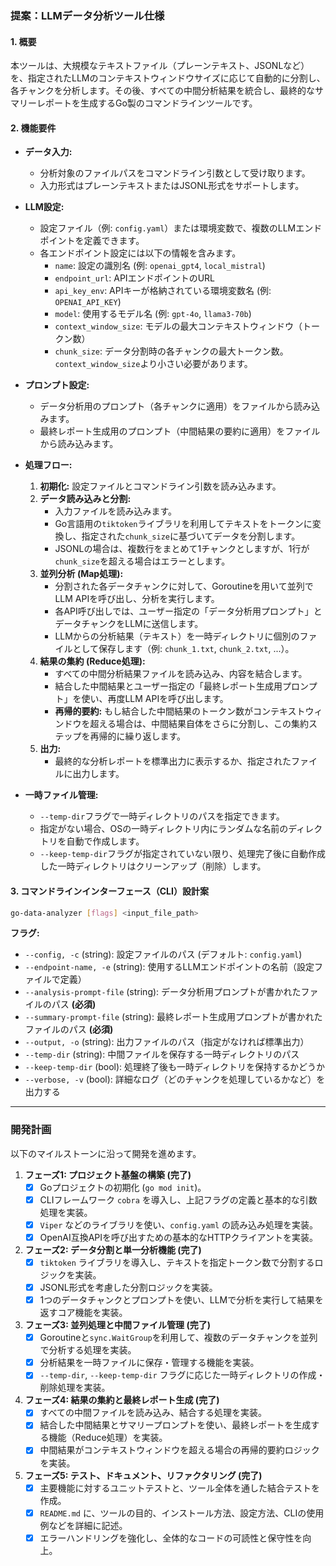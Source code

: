 ### **提案：LLMデータ分析ツール仕様**

#### **1. 概要**

本ツールは、大規模なテキストファイル（プレーンテキスト、JSONLなど）を、指定されたLLMのコンテキストウィンドウサイズに応じて自動的に分割し、各チャンクを分析します。その後、すべての中間分析結果を統合し、最終的なサマリーレポートを生成するGo製のコマンドラインツールです。

#### **2. 機能要件**

*   **データ入力:**
    *   分析対象のファイルパスをコマンドライン引数として受け取ります。
    *   入力形式はプレーンテキストまたはJSONL形式をサポートします。

*   **LLM設定:**
    *   設定ファイル（例: `config.yaml`）または環境変数で、複数のLLMエンドポイントを定義できます。
    *   各エンドポイント設定には以下の情報を含みます。
        *   `name`: 設定の識別名 (例: `openai_gpt4`, `local_mistral`)
        *   `endpoint_url`: APIエンドポイントのURL
        *   `api_key_env`: APIキーが格納されている環境変数名 (例: `OPENAI_API_KEY`)
        *   `model`: 使用するモデル名 (例: `gpt-4o`, `llama3-70b`)
        *   `context_window_size`: モデルの最大コンテキストウィンドウ（トークン数）
        *   `chunk_size`: データ分割時の各チャンクの最大トークン数。`context_window_size`より小さい必要があります。

*   **プロンプト設定:**
    *   データ分析用のプロンプト（各チャンクに適用）をファイルから読み込みます。
    *   最終レポート生成用のプロンプト（中間結果の要約に適用）をファイルから読み込みます。

*   **処理フロー:**
    1.  **初期化:** 設定ファイルとコマンドライン引数を読み込みます。
    2.  **データ読み込みと分割:**
        *   入力ファイルを読み込みます。
        *   Go言語用の`tiktoken`ライブラリを利用してテキストをトークンに変換し、指定された`chunk_size`に基づいてデータを分割します。
        *   JSONLの場合は、複数行をまとめて1チャンクとしますが、1行が`chunk_size`を超える場合はエラーとします。
    3.  **並列分析 (Map処理):**
        *   分割された各データチャンクに対して、Goroutineを用いて並列でLLM APIを呼び出し、分析を実行します。
        *   各API呼び出しでは、ユーザー指定の「データ分析用プロンプト」とデータチャンクをLLMに送信します。
        *   LLMからの分析結果（テキスト）を一時ディレクトリに個別のファイルとして保存します（例: `chunk_1.txt`, `chunk_2.txt`, ...）。
    4.  **結果の集約 (Reduce処理):**
        *   すべての中間分析結果ファイルを読み込み、内容を結合します。
        *   結合した中間結果とユーザー指定の「最終レポート生成用プロンプト」を使い、再度LLM APIを呼び出します。
        *   **再帰的要約:** もし結合した中間結果のトークン数がコンテキストウィンドウを超える場合は、中間結果自体をさらに分割し、この集約ステップを再帰的に繰り返します。
    5.  **出力:**
        *   最終的な分析レポートを標準出力に表示するか、指定されたファイルに出力します。

*   **一時ファイル管理:**
    *   `--temp-dir`フラグで一時ディレクトリのパスを指定できます。
    *   指定がない場合、OSの一時ディレクトリ内にランダムな名前のディレクトリを自動で作成します。
    *   `--keep-temp-dir`フラグが指定されていない限り、処理完了後に自動作成した一時ディレクトリはクリーンアップ（削除）します。

#### **3. コマンドラインインターフェース（CLI）設計案**

```bash
go-data-analyzer [flags] <input_file_path>
```

**フラグ:**

*   `--config, -c` (string): 設定ファイルのパス (デフォルト: `config.yaml`)
*   `--endpoint-name, -e` (string): 使用するLLMエンドポイントの名前（設定ファイルで定義）
*   `--analysis-prompt-file` (string): データ分析用プロンプトが書かれたファイルのパス **(必須)**
*   `--summary-prompt-file` (string): 最終レポート生成用プロンプトが書かれたファイルのパス **(必須)**
*   `--output, -o` (string): 出力ファイルのパス（指定がなければ標準出力）
*   `--temp-dir` (string): 中間ファイルを保存する一時ディレクトリのパス
*   `--keep-temp-dir` (bool): 処理終了後も一時ディレクトリを保持するかどうか
*   `--verbose, -v` (bool): 詳細なログ（どのチャンクを処理しているかなど）を出力する

---

### **開発計画**

以下のマイルストーンに沿って開発を進めます。

1.  **フェーズ1: プロジェクト基盤の構築 (完了)**
    *   [x] Goプロジェクトの初期化 (`go mod init`)。
    *   [x] CLIフレームワーク `cobra` を導入し、上記フラグの定義と基本的な引数処理を実装。
    *   [x] `Viper` などのライブラリを使い、`config.yaml` の読み込み処理を実装。
    *   [x] OpenAI互換APIを呼び出すための基本的なHTTPクライアントを実装。

2.  **フェーズ2: データ分割と単一分析機能 (完了)**
    *   [x] `tiktoken` ライブラリを導入し、テキストを指定トークン数で分割するロジックを実装。
    *   [x] JSONL形式を考慮した分割ロジックを実装。
    *   [x] 1つのデータチャンクとプロンプトを使い、LLMで分析を実行して結果を返すコア機能を実装。

3.  **フェーズ3: 並列処理と中間ファイル管理 (完了)**
    *   [x] Goroutineと`sync.WaitGroup`を利用して、複数のデータチャンクを並列で分析する処理を実装。
    *   [x] 分析結果を一時ファイルに保存・管理する機能を実装。
    *   [x] `--temp-dir`, `--keep-temp-dir` フラグに応じた一時ディレクトリの作成・削除処理を実装。

4.  **フェーズ4: 結果の集約と最終レポート生成 (完了)**
    *   [x] すべての中間ファイルを読み込み、結合する処理を実装。
    *   [x] 結合した中間結果とサマリープロンプトを使い、最終レポートを生成する機能（Reduce処理）を実装。
    *   [x] 中間結果がコンテキストウィンドウを超える場合の再帰的要約ロジックを実装。

5.  **フェーズ5: テスト、ドキュメント、リファクタリング (完了)**
    *   [x] 主要機能に対するユニットテストと、ツール全体を通した結合テストを作成。
    *   [x] `README.md` に、ツールの目的、インストール方法、設定方法、CLIの使用例などを詳細に記述。
    *   [x] エラーハンドリングを強化し、全体的なコードの可読性と保守性を向上。
